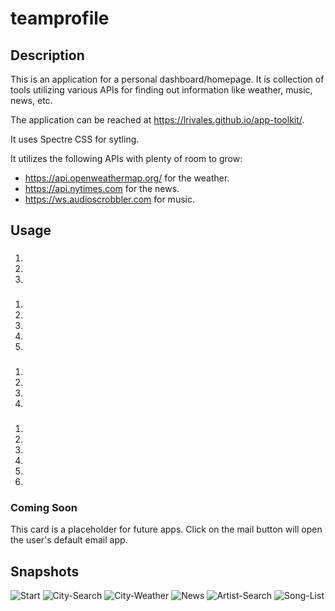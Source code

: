 # teamprofile

## Description
This is an application for a personal dashboard/homepage.  It is collection of tools utilizing various APIs for finding out information like weather, music, news, etc.  

The application can be reached at https://lrivales.github.io/app-toolkit/.

It uses Spectre CSS for sytling.

It utilizes the following APIs with plenty of room to grow:
* https://api.openweathermap.org/ for the weather.
* https://api.nytimes.com for the news.
* https://ws.audioscrobbler.com for music.

## Usage
### 
1. 
2. 
3. 

### 
1. 
2. 
3. 
4. 
5. 

### 
1. 
2. 
3. 
4. 

### 
1. 
2. 
3. 
4. 
5. 
6. 

### Coming Soon
This card is a placeholder for future apps.
Click on the mail button will open the user's default email app.

## Snapshots
![Start](assets/snapshots/start.png)
![City-Search](assets/snapshots/city-search.png)
![City-Weather](assets/snapshots/city-weather.png)
![News](assets/snapshots/news.png)
![Artist-Search](assets/snapshots/artist-search.png)
![Song-List](assets/snapshots/song-list.png)
